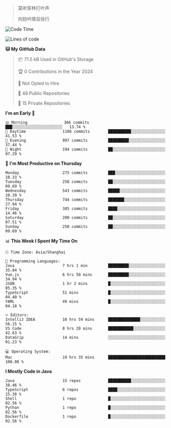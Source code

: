 > 莫听穿林打叶声
> 
> 何妨吟啸且徐行

<!-- ![Github Stats](https://github-readme-stats.vercel.app/api?username=catch6&count_private=true&show_icons=true&theme=gruvbox) -->

<!-- ![Top Langs](https://github-readme-stats.vercel.app/api/top-langs/?username=catch6&layout=compact) -->

<!--START_SECTION:waka-->
![Code Time](http://img.shields.io/badge/Code%20Time-1%2C817%20hrs%202%20mins-blue)

![Lines of code](https://img.shields.io/badge/From%20Hello%20World%20I%27ve%20Written-9.4%20million%20lines%20of%20code-blue)

**🐱 My GitHub Data** 

> 📦 71.5 kB Used in GitHub's Storage 
 > 
> 🏆 0 Contributions in the Year 2024
 > 
> 🚫 Not Opted to Hire
 > 
> 📜 48 Public Repositories 
 > 
> 🔑 15 Private Repositories 
 > 
**I'm an Early 🐤** 

```text
🌞 Morning                366 commits         ███░░░░░░░░░░░░░░░░░░░░░░   13.74 % 
🌆 Daytime                1106 commits        ██████████░░░░░░░░░░░░░░░   41.53 % 
🌃 Evening                997 commits         █████████░░░░░░░░░░░░░░░░   37.44 % 
🌙 Night                  194 commits         ██░░░░░░░░░░░░░░░░░░░░░░░   07.29 % 
```
📅 **I'm Most Productive on Thursday** 

```text
Monday                   275 commits         ███░░░░░░░░░░░░░░░░░░░░░░   10.33 % 
Tuesday                  258 commits         ██░░░░░░░░░░░░░░░░░░░░░░░   09.69 % 
Wednesday                543 commits         █████░░░░░░░░░░░░░░░░░░░░   20.39 % 
Thursday                 744 commits         ███████░░░░░░░░░░░░░░░░░░   27.94 % 
Friday                   385 commits         ████░░░░░░░░░░░░░░░░░░░░░   14.46 % 
Saturday                 200 commits         ██░░░░░░░░░░░░░░░░░░░░░░░   07.51 % 
Sunday                   258 commits         ██░░░░░░░░░░░░░░░░░░░░░░░   09.69 % 
```


📊 **This Week I Spent My Time On** 

```text
🕑︎ Time Zone: Asia/Shanghai

💬 Programming Languages: 
Java                     7 hrs 1 min         █████████░░░░░░░░░░░░░░░░   35.84 % 
Vue.js                   6 hrs 50 mins       █████████░░░░░░░░░░░░░░░░   34.94 % 
JSON                     1 hr 2 mins         █░░░░░░░░░░░░░░░░░░░░░░░░   05.35 % 
TypeScript               51 mins             █░░░░░░░░░░░░░░░░░░░░░░░░   04.40 % 
YAML                     49 mins             █░░░░░░░░░░░░░░░░░░░░░░░░   04.18 % 

🔥 Editors: 
IntelliJ IDEA            10 hrs 59 mins      ██████████████░░░░░░░░░░░   56.15 % 
VS Code                  8 hrs 20 mins       ███████████░░░░░░░░░░░░░░   42.63 % 
DataGrip                 14 mins             ░░░░░░░░░░░░░░░░░░░░░░░░░   01.23 % 

💻 Operating System: 
Mac                      19 hrs 35 mins      █████████████████████████   100.00 % 
```

**I Mostly Code in Java** 

```text
Java                     15 repos            ██████████░░░░░░░░░░░░░░░   38.46 % 
TypeScript               6 repos             ████░░░░░░░░░░░░░░░░░░░░░   15.38 % 
Shell                    1 repo              █░░░░░░░░░░░░░░░░░░░░░░░░   02.56 % 
Python                   1 repo              █░░░░░░░░░░░░░░░░░░░░░░░░   02.56 % 
Dockerfile               1 repo              █░░░░░░░░░░░░░░░░░░░░░░░░   02.56 % 
```




<!--END_SECTION:waka-->

